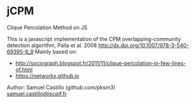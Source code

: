 # jCPM
Clique Percolation Method on JS

This is a javascript implementation of the CPM overlapping-community detection algorithm, Palla et al. 2008 http://dx.doi.org/10.1007/978-3-540-69395-6_9
Mainly based on:
 - http://sociograph.blogspot.fr/2011/11/clique-percolation-in-few-lines-of.html
 - https://networkx.github.io
 
 
 
 
Author: Samuel Castillo (github.com/pksm3)  
samuel.castillo@iscpif.fr
